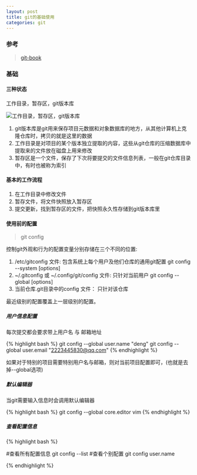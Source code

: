 ```yaml
---
layout: post
title: git的基础使用
categories: git
---
```



### 参考  

> [git-book](https://git-scm.com)

### 基础

#### 三种状态

工作目录，暂存区，git版本库  

![工作目录，暂存区，git版本库](http://itufei.oss-cn-hangzhou.aliyuncs.com/areas.png)
1. git版本库是git用来保存项目元数据和对象数据库的地方，从其他计算机上克隆仓库时，拷贝的就是这里的数据<br>
2. 工作目录是对项目的某个版本独立提取的内容，这些从git仓库的压缩数据库中提取来的文件放在磁盘上用来修改<br>
3. 暂存区是一个文件，保存了下次将要提交的文件信息列表，一般在git仓库目录中，有时也被称为索引<br>

#### 基本的工作流程  

1. 在工作目录中修改文件  
2. 暂存文件，将文件快照放入暂存区  
3. 提交更新，找到暂存区的文件，把快照永久性存储到git版本库里  


#### 使用前的配置  

> git config

控制git外观和行为的配置变量分别存储在三个不同的位置:  
1. /etc/gitconfig 文件: 包含系统上每个用户及他们仓库的通用git配置 git config --system [options]  
2. ~/.gitconfig 或 ~/.config/git/config 文件: 只针对当前用户 git config --global [options]  
3. 当前仓库.git目录中的config 文件： 只针对该仓库  

最近级别的配置覆盖上一层级别的配置。

##### 用户信息配置  

每次提交都会要求带上用户名 与 邮箱地址

{% highlight bash %}
git config --global user.name "deng"
git config --global user.email "2223445830@qq.com"
{% endhighlight %}  

如果对于特别的项目需要特别用户名与邮箱，则对当前项目配置即可，(也就是去掉--global选项)

##### 默认编辑器  

当git需要输入信息时会调用默认编辑器

{% highlight bash %}
git config --global core.editor vim
{% endhighlight %}  

##### 查看配置信息  

{% highlight bash %}

#查看所有配置信息
git config --list
#查看个别配置
git config user.name

{% endhighlight %}












